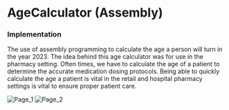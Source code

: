 # AgeCalculator (Assembly)
### Implementation
The use of assembly programming to calculate the age a person will turn in the year 2023. The idea behind this age calculator was for use in the pharmacy setting. Often times, we have to calculate the age of a patient to determine the accurate medication dosing protocols. Being able to quickly calculate the age a patient is vital in the retail and hospital pharmacy settings is vital to ensure proper patient care.


![Page_1](https://github.com/KavyaKolavasi1/AgeCalculator/assets/135289399/8df842da-5184-4c19-aea2-db41771476b0)
![Page_2](https://github.com/KavyaKolavasi1/AgeCalculator/assets/135289399/f50ace4c-39cc-4184-9474-3ed280c4907c)
